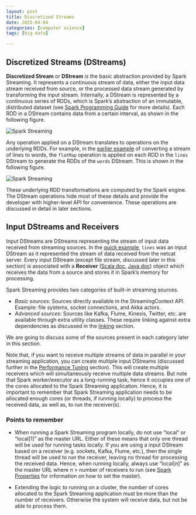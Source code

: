 ```yaml
---
layout: post
title: Discretized Streams
date: 2015-04-04
categories: [computer science]
tags: [big data]

---
```



Discretized Streams (DStreams)
------------------------------

**Discretized Stream** or **DStream** is the basic abstraction provided
by Spark Streaming. It represents a continuous stream of data, either
the input data stream received from source, or the processed data stream
generated by transforming the input stream. Internally, a DStream is
represented by a continuous series of RDDs, which is Spark’s abstraction
of an immutable, distributed dataset (see [Spark Programming
Guide](programming-guide.html#resilient-distributed-datasets-rdds) for
more details). Each RDD in a DStream contains data from a certain
interval, as shown in the following figure.

![Spark
Streaming](http://spark.apache.org/docs/latest/img/streaming-arch.png)

Any operation applied on a DStream translates to operations on the
underlying RDDs. For example, in the [earlier example](#a-quick-example)
of converting a stream of lines to words, the `flatMap` operation is
applied on each RDD in the `lines` DStream to generate the RDDs of the
`words` DStream. This is shown in the following figure.

![Spark
Streaming](http://spark.apache.org/docs/latest/img/streaming-dstream-ops.png "Spark Streaming data flow")

These underlying RDD transformations are computed by the Spark engine.
The DStream operations hide most of these details and provide the
developer with higher-level API for convenience. These operations are
discussed in detail in later sections.


Input DStreams and Receivers
----------------------------

Input DStreams are DStreams representing the stream of input data
received from streaming sources. In the [quick
example](#a-quick-example), `lines` was an input DStream as it
represented the stream of data received from the netcat server. Every
input DStream (except file stream, discussed later in this section) is
associated with a **Receiver** ([Scala
doc](http://spark.apache.org/docs/latest/api/scala/index.html#org.apache.spark.streaming.receiver.Receiver),
[Java doc](http://spark.apache.org/docs/latest/api/java/org/apache/spark/streaming/receiver/Receiver.html))
object which receives the data from a source and stores it in Spark’s
memory for processing.

Spark Streaming provides two categories of built-in streaming sources.

-   *Basic sources*: Sources directly available in the StreamingContext
    API. Example: file systems, socket connections, and Akka actors.
-   *Advanced sources*: Sources like Kafka, Flume, Kinesis, Twitter,
    etc. are available through extra utility classes. These require
    linking against extra dependencies as discussed in the
    [linking](#linking) section.

We are going to discuss some of the sources present in each category
later in this section.

Note that, if you want to receive multiple streams of data in parallel
in your streaming application, you can create multiple input DStreams
(discussed further in the [Performance
Tuning](#level-of-parallelism-in-data-receiving) section). This will
create multiple receivers which will simultaneously receive multiple
data streams. But note that Spark worker/executor as a long-running
task, hence it occupies one of the cores allocated to the Spark
Streaming application. Hence, it is important to remember that Spark
Streaming application needs to be allocated enough cores (or threads, if
running locally) to process the received data, as well as, to run the
receiver(s).

### Points to remember 

-   When running a Spark Streaming program locally, do not use “local”
    or “local[1]” as the master URL. Either of these means that only one
    thread will be used for running tasks locally. If you are using a
    input DStream based on a receiver (e.g. sockets, Kafka, Flume,
    etc.), then the single thread will be used to run the receiver,
    leaving no thread for processing the received data. Hence, when
    running locally, always use “local[*n*]” as the master URL where *n*
    \> number of receivers to run (see [Spark
    Properties](configuration.html#spark-properties.html) for
    information on how to set the master).

-   Extending the logic to running on a cluster, the number of cores
    allocated to the Spark Streaming application must be more than the
    number of receivers. Otherwise the system will receive data, but not
    be able to process them.